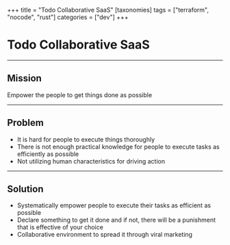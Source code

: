 +++
title = "Todo Collaborative SaaS"
[taxonomies]
tags = ["terraform", "nocode", "rust"]
categories = ["dev"]
+++

# Todo Collaborative SaaS

---

## Mission

Empower the people to get things done as possible

---

## Problem

- It is hard for people to execute things thoroughly
- There is not enough practical knowledge for people to execute tasks as efficiently as possible
- Not utilizing human characteristics for driving action

---

## Solution

- Systematically empower people to execute their tasks as efficient as possible
- Declare something to get it done and if not, there will be a punishment that is effective of your choice
- Collaborative environment to spread it through viral marketing
